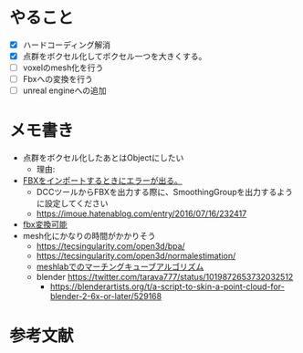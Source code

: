 


# やること
- [x] ハードコーディング解消
- [x] 点群をボクセル化してボクセル一つを大きくする。
- [ ] voxelのmesh化を行う
- [ ] Fbxへの変換を行う
- [ ] unreal engineへの追加

# メモ書き
- 点群をボクセル化したあとはObjectにしたい
  - 理由:
- [FBXをインポートするときにエラーが出る。](https://forums.unrealengine.com/t/topic/452182)
  - DCCツールからFBXを出力する際に、SmoothingGroupを出力するように設定してください
  - https://imoue.hatenablog.com/entry/2016/07/16/232417
- [fbx変換可能](https://docs.aspose.com/3d/net/supported-file-formats/#:~:text=%E3%80%9032%E2%80%A0FBX%E2%80%A0docs.fileformat.com%E3%80%91%20Autodesk%20FBX%20format.%20,5%2C%20both%20ASCII%2FBinary)
- mesh化にかなりの時間がかかりそう
  - https://tecsingularity.com/open3d/bpa/
  - https://tecsingularity.com/open3d/normalestimation/
  - [meshlabでのマーチングキューブアルゴリズム](https://www.rccm.co.jp/icem/pukiwiki/index.php?%E7%82%B9%E7%BE%A4%E3%81%8B%E3%82%89%E3%83%9E%E3%83%BC%E3%83%81%E3%83%B3%E3%82%B0%E3%82%AD%E3%83%A5%E3%83%BC%E3%83%96%E3%82%B9%28APSS%29%E3%81%A7%E9%9D%A2%E3%82%92%E4%BD%9C%E6%88%90%28MeshLab%29)
  - blender https://twitter.com/tarava777/status/1019872653732032512
    - https://blenderartists.org/t/a-script-to-skin-a-point-cloud-for-blender-2-6x-or-later/529168
# 参考文献
